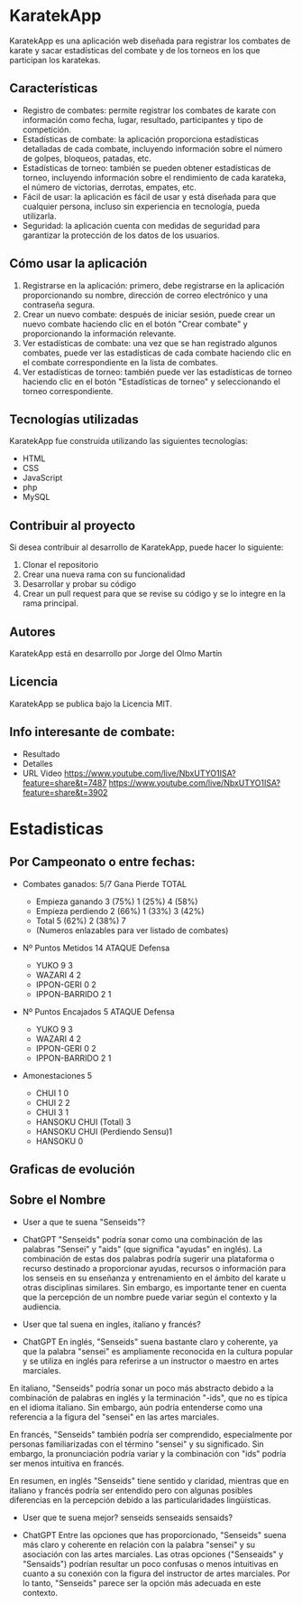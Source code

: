 KaratekApp
==========

KaratekApp es una aplicación web diseñada para registrar los combates de karate y sacar estadísticas del combate y de los torneos en los que participan los karatekas.

Características
---------------

*   Registro de combates: permite registrar los combates de karate con información como fecha, lugar, resultado, participantes y tipo de competición.
*   Estadísticas de combate: la aplicación proporciona estadísticas detalladas de cada combate, incluyendo información sobre el número de golpes, bloqueos, patadas, etc.
*   Estadísticas de torneo: también se pueden obtener estadísticas de torneo, incluyendo información sobre el rendimiento de cada karateka, el número de victorias, derrotas, empates, etc.
*   Fácil de usar: la aplicación es fácil de usar y está diseñada para que cualquier persona, incluso sin experiencia en tecnología, pueda utilizarla.
*   Seguridad: la aplicación cuenta con medidas de seguridad para garantizar la protección de los datos de los usuarios.

Cómo usar la aplicación
-----------------------

1.  Registrarse en la aplicación: primero, debe registrarse en la aplicación proporcionando su nombre, dirección de correo electrónico y una contraseña segura.
2.  Crear un nuevo combate: después de iniciar sesión, puede crear un nuevo combate haciendo clic en el botón "Crear combate" y proporcionando la información relevante.
3.  Ver estadísticas de combate: una vez que se han registrado algunos combates, puede ver las estadísticas de cada combate haciendo clic en el combate correspondiente en la lista de combates.
4.  Ver estadísticas de torneo: también puede ver las estadísticas de torneo haciendo clic en el botón "Estadísticas de torneo" y seleccionando el torneo correspondiente.

Tecnologías utilizadas
----------------------

KaratekApp fue construida utilizando las siguientes tecnologías:

*   HTML
*   CSS
*   JavaScript
*   php
*   MySQL

Contribuir al proyecto
----------------------

Si desea contribuir al desarrollo de KaratekApp, puede hacer lo siguiente:

1.  Clonar el repositorio
2.  Crear una nueva rama con su funcionalidad
3.  Desarrollar y probar su código
4.  Crear un pull request para que se revise su código y se lo integre en la rama principal.

Autores
-------

KaratekApp está en desarrollo por Jorge del Olmo Martín

Licencia
--------

KaratekApp se publica bajo la Licencia MIT.



## Info interesante de combate:
- Resultado
- Detalles
- URL Video
https://www.youtube.com/live/NbxUTYO1ISA?feature=share&t=7487
https://www.youtube.com/live/NbxUTYO1ISA?feature=share&t=3902


# Estadisticas

## Por Campeonato o entre fechas:
- Combates ganados: 	5/7
				Gana	Pierde	TOTAL
	- Empieza ganando	3 (75%)	1 (25%)	4 (58%)
	- Empieza perdiendo	2 (66%)	1 (33%)	3 (42%)
	- Total			5 (62%)	2 (38%)	7
	* (Numeros enlazables para ver listado de combates)

- Nº Puntos Metidos	14
			ATAQUE 	Defensa
	- YUKO		9	3
	- WAZARI 	4	2
	- IPPON-GERI	0	2
	- IPPON-BARRIDO	2	1

- Nº Puntos Encajados	5
			ATAQUE 	Defensa
	- YUKO		9	3
	- WAZARI 	4	2
	- IPPON-GERI	0	2
	- IPPON-BARRIDO	2	1

- Amonestaciones	5
	- CHUI 1			0	
	- CHUI 2			2	
	- CHUI 3			1
	- HANSOKU CHUI (Total) 		3
	- HANSOKU CHUI (Perdiendo Sensu)1	
	- HANSOKU			0



## Graficas de evolución 



## Sobre el Nombre
* User
a que te suena "Senseids"?

* ChatGPT
"Senseids" podría sonar como una combinación de las palabras "Sensei" y "aids" (que significa "ayudas" en inglés). La combinación de estas dos palabras podría sugerir una plataforma o recurso destinado a proporcionar ayudas, recursos o información para los senseis en su enseñanza y entrenamiento en el ámbito del karate u otras disciplinas similares. Sin embargo, es importante tener en cuenta que la percepción de un nombre puede variar según el contexto y la audiencia.

* User
que tal suena en ingles, italiano y francés?

* ChatGPT
En inglés, "Senseids" suena bastante claro y coherente, ya que la palabra "sensei" es ampliamente reconocida en la cultura popular y se utiliza en inglés para referirse a un instructor o maestro en artes marciales.

En italiano, "Senseids" podría sonar un poco más abstracto debido a la combinación de palabras en inglés y la terminación "-ids", que no es típica en el idioma italiano. Sin embargo, aún podría entenderse como una referencia a la figura del "sensei" en las artes marciales.

En francés, "Senseids" también podría ser comprendido, especialmente por personas familiarizadas con el término "sensei" y su significado. Sin embargo, la pronunciación podría variar y la combinación con "ids" podría ser menos intuitiva en francés.

En resumen, en inglés "Senseids" tiene sentido y claridad, mientras que en italiano y francés podría ser entendido pero con algunas posibles diferencias en la percepción debido a las particularidades lingüísticas.

* User
que te suena mejor? 
senseids
senseaids
sensaids?

* ChatGPT
Entre las opciones que has proporcionado, "Senseids" suena más claro y coherente en relación con la palabra "sensei" y su asociación con las artes marciales. Las otras opciones ("Senseaids" y "Sensaids") podrían resultar un poco confusas o menos intuitivas en cuanto a su conexión con la figura del instructor de artes marciales. Por lo tanto, "Senseids" parece ser la opción más adecuada en este contexto.
